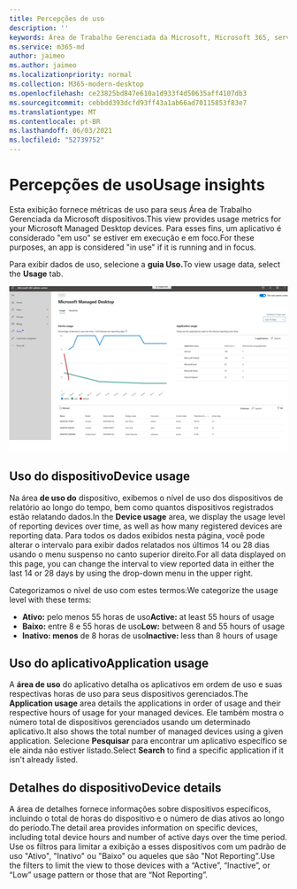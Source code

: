```yaml
---
title: Percepções de uso
description: ''
keywords: Área de Trabalho Gerenciada da Microsoft, Microsoft 365, serviço, documentação
ms.service: m365-md
author: jaimeo
ms.author: jaimeo
ms.localizationpriority: normal
ms.collection: M365-modern-desktop
ms.openlocfilehash: ce23825bd847e610a1d933f4d50635aff4107db3
ms.sourcegitcommit: cebbdd393dcfd93ff43a1ab66ad70115853f83e7
ms.translationtype: MT
ms.contentlocale: pt-BR
ms.lasthandoff: 06/03/2021
ms.locfileid: "52739752"
---
```

# <a name="usage-insights"></a><span data-ttu-id="9814d-103">Percepções de uso</span><span class="sxs-lookup"><span data-stu-id="9814d-103">Usage insights</span></span>
<span data-ttu-id="9814d-104">Esta exibição fornece métricas de uso para seus Área de Trabalho Gerenciada da Microsoft dispositivos.</span><span class="sxs-lookup"><span data-stu-id="9814d-104">This view provides usage metrics for your Microsoft Managed Desktop devices.</span></span> <span data-ttu-id="9814d-105">Para esses fins, um aplicativo é considerado "em uso" se estiver em execução e em foco.</span><span class="sxs-lookup"><span data-stu-id="9814d-105">For these purposes, an app is considered "in use" if it is running and in focus.</span></span>

<span data-ttu-id="9814d-106">Para exibir dados de uso, selecione a **guia Uso.**</span><span class="sxs-lookup"><span data-stu-id="9814d-106">To view usage data, select the **Usage** tab.</span></span>

![Painel de uso.](../../media/insights_usage.png)

## <a name="device-usage"></a><span data-ttu-id="9814d-111">Uso do dispositivo</span><span class="sxs-lookup"><span data-stu-id="9814d-111">Device usage</span></span>

<span data-ttu-id="9814d-112">Na área **de uso do** dispositivo, exibemos o nível de uso dos dispositivos de relatório ao longo do tempo, bem como quantos dispositivos registrados estão relatando dados.</span><span class="sxs-lookup"><span data-stu-id="9814d-112">In the **Device usage** area, we display the usage level of reporting devices over time, as well as how many registered devices are reporting data.</span></span> <span data-ttu-id="9814d-113">Para todos os dados exibidos nesta página, você pode alterar o intervalo para exibir dados relatados nos últimos 14 ou 28 dias usando o menu suspenso no canto superior direito.</span><span class="sxs-lookup"><span data-stu-id="9814d-113">For all data displayed on this page, you can change the interval to view reported data in either the last 14 or 28 days by using the drop-down menu in the upper right.</span></span>

<span data-ttu-id="9814d-114">Categorizamos o nível de uso com estes termos:</span><span class="sxs-lookup"><span data-stu-id="9814d-114">We categorize the usage level with these terms:</span></span>

- <span data-ttu-id="9814d-115">**Ativo:** pelo menos 55 horas de uso</span><span class="sxs-lookup"><span data-stu-id="9814d-115">**Active:** at least 55 hours of usage</span></span>
- <span data-ttu-id="9814d-116">**Baixo:** entre 8 e 55 horas de uso</span><span class="sxs-lookup"><span data-stu-id="9814d-116">**Low:** between 8 and 55 hours of usage</span></span>
- <span data-ttu-id="9814d-117">**Inativo: menos** de 8 horas de uso</span><span class="sxs-lookup"><span data-stu-id="9814d-117">**Inactive:** less than 8 hours of usage</span></span>




## <a name="application-usage"></a><span data-ttu-id="9814d-118">Uso do aplicativo</span><span class="sxs-lookup"><span data-stu-id="9814d-118">Application usage</span></span>

<span data-ttu-id="9814d-119">A **área de uso** do aplicativo detalha os aplicativos em ordem de uso e suas respectivas horas de uso para seus dispositivos gerenciados.</span><span class="sxs-lookup"><span data-stu-id="9814d-119">The **Application usage** area details the applications in order of usage and their respective hours of usage for your managed devices.</span></span> <span data-ttu-id="9814d-120">Ele também mostra o número total de dispositivos gerenciados usando um determinado aplicativo.</span><span class="sxs-lookup"><span data-stu-id="9814d-120">It also shows the total number of managed devices using a given application.</span></span> <span data-ttu-id="9814d-121">Selecione **Pesquisar** para encontrar um aplicativo específico se ele ainda não estiver listado.</span><span class="sxs-lookup"><span data-stu-id="9814d-121">Select **Search** to find a specific application if it isn't already listed.</span></span>


## <a name="device-details"></a><span data-ttu-id="9814d-122">Detalhes do dispositivo</span><span class="sxs-lookup"><span data-stu-id="9814d-122">Device details</span></span>
<span data-ttu-id="9814d-123">A área de detalhes fornece informações sobre dispositivos específicos, incluindo o total de horas do dispositivo e o número de dias ativos ao longo do período.</span><span class="sxs-lookup"><span data-stu-id="9814d-123">The detail area provides information on specific devices, including total device hours and number of active days over the time period.</span></span> <span data-ttu-id="9814d-124">Use os filtros para limitar a exibição a esses dispositivos com um padrão de uso "Ativo", "Inativo" ou "Baixo" ou aqueles que são "Not Reporting".</span><span class="sxs-lookup"><span data-stu-id="9814d-124">Use the filters to limit the view to those devices with a “Active”, “Inactive”, or “Low” usage pattern or those that are “Not Reporting”.</span></span> 
